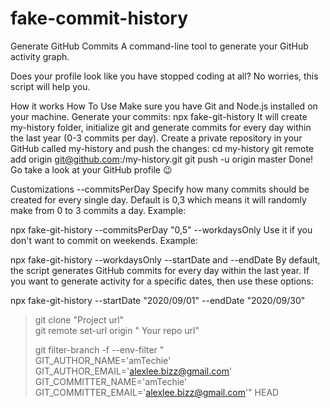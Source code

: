 # fake-commit-history



Generate GitHub Commits
A command-line tool to generate your GitHub activity graph.

Does your profile look like you have stopped coding at all? No worries, this script will help you.

How it works
How To Use
Make sure you have Git and Node.js installed on your machine.
Generate your commits:
npx fake-git-history
It will create my-history folder, initialize git and generate commits for every day within the last year (0-3 commits per day).
Create a private repository in your GitHub called my-history and push the changes:
cd my-history
git remote add origin git@github.com:<USERNAME>/my-history.git 
git push -u origin master
Done! Go take a look at your GitHub profile 😉

Customizations
--commitsPerDay
Specify how many commits should be created for every single day. Default is 0,3 which means it will randomly make from 0 to 3 commits a day. Example:

npx fake-git-history --commitsPerDay "0,5"
--workdaysOnly
Use it if you don't want to commit on weekends. Example:

npx fake-git-history --workdaysOnly
--startDate and --endDate
By default, the script generates GitHub commits for every day within the last year. If you want to generate activity for a specific dates, then use these options:

npx fake-git-history --startDate "2020/09/01" --endDate "2020/09/30"








>git clone "Project url"  
>git remote set-url origin " Your repo url"  
>  
>git filter-branch -f --env-filter "   
>GIT_AUTHOR_NAME='amTechie'  
>GIT_AUTHOR_EMAIL='alexlee.bizz@gmail.com'  
>GIT_COMMITTER_NAME='amTechie'   
>GIT_COMMITTER_EMAIL='alexlee.bizz@gmail.com'" HEAD  

